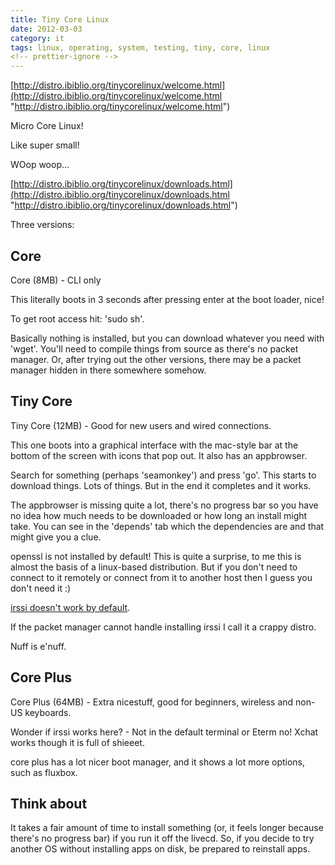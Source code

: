 ```yaml
---
title: Tiny Core Linux
date: 2012-03-03
category: it
tags: linux, operating, system, testing, tiny, core, linux
<!-- prettier-ignore -->
---
```


[http://distro.ibiblio.org/tinycorelinux/welcome.html](http://distro.ibiblio.org/tinycorelinux/welcome.html "http://distro.ibiblio.org/tinycorelinux/welcome.html")

Micro Core Linux!

Like super small!

WOop woop...

[http://distro.ibiblio.org/tinycorelinux/downloads.html](http://distro.ibiblio.org/tinycorelinux/downloads.html "http://distro.ibiblio.org/tinycorelinux/downloads.html")

Three versions:

## Core

Core (8MB) - CLI only

This literally boots in 3 seconds after pressing enter at the boot loader, nice!

To get root access hit: 'sudo sh'.

Basically nothing is installed, but you can download whatever you need with 'wget'. You'll need to compile things from source as there's no packet manager. Or, after trying out the other versions, there may be a packet manager hidden in there somewhere somehow.

## Tiny Core

Tiny Core (12MB) - Good for new users and wired connections.

This one boots into a graphical interface with the mac-style bar at the bottom of the screen with icons that pop out. It also has an appbrowser.

Search for something (perhaps 'seamonkey') and press 'go'. This starts to download things. Lots of things. But in the end it completes and it works.

The appbrowser is missing quite a lot, there's no progress bar so you have no idea how much needs to be downloaded or how long an install might take. You can see in the 'depends' tab which the dependencies are and that might give you a clue.

openssl is not installed by default! This is quite a surprise, to me this is almost the basis of a linux-based distribution. But if you don't need to connect to it remotely or connect from it to another host then I guess you don't need it :)

[irssi doesn't work by default](http://forum.tinycorelinux.net/index.php?topic=12252.0).

If the packet manager cannot handle installing irssi I call it a crappy distro.

Nuff is e'nuff.

## Core Plus

Core Plus (64MB) - Extra nicestuff, good for beginners, wireless and non-US keyboards.

Wonder if irssi works here? - Not in the default terminal or Eterm no! Xchat works though it is full of shieeet.

core plus has a lot nicer boot manager, and it shows a lot more options, such as fluxbox.

## Think about

It takes a fair amount of time to install something (or, it feels longer because there's no progress bar) if you run it off the livecd. So, if you decide to try another OS without installing apps on disk, be prepared to reinstall apps.
